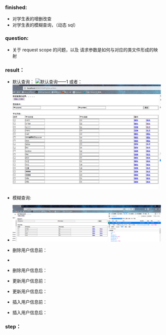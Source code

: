 ### finished:
- 对学生表的增删改查
- 对学生表的模糊查询，（动态 sql）

### question: 
- 关于 request scope 的问题，以及 请求参数是如何与对应的类文件形成的映射

### result：
- 默认查询： 
![默认查询——1](https://raw.githubusercontent.com/WhyWhatHow/Images/master/gitnote/2019/06/09/normal-1560086609094.png?token=AH52T6WRZPGRQZLAEDTFGSS47UEJA)
或者： 
![默认查询](../.local/static/2019/5/0/normal.1560086648511.png)


- 模糊查询:
- ![title](../.local/static/2019/5/0/rule-query.1560086668460.png)
- 删除用户信息前：
- 
- 删除用户信息后： 
- 更新用户信息前： 
- 更新用户信息后： 
- 插入用户信息前： 
- 插入用户信息后： 

### step：  

